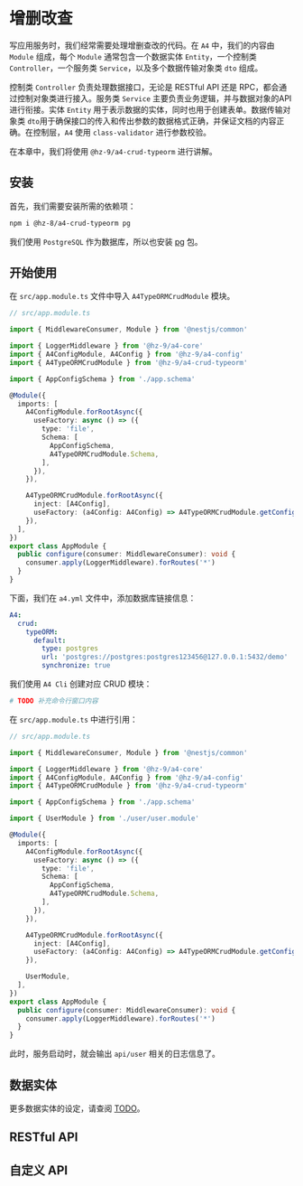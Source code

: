 # 增删改查

写应用服务时，我们经常需要处理增删查改的代码。在 `A4` 中，我们的内容由 `Module` 组成，每个 `Module` 通常包含一个数据实体 `Entity`，一个控制类 `Controller`，一个服务类 `Service`，以及多个数据传输对象类 `dto` 组成。

控制类 `Controller` 负责处理数据接口，无论是 RESTful API 还是 RPC，都会通过控制对象类进行接入。服务类 `Service` 主要负责业务逻辑，并与数据对象的API进行衔接。实体 `Entity` 用于表示数据的实体，同时也用于创建表单。数据传输对象类 `dto`用于确保接口的传入和传出参数的数据格式正确，并保证文档的内容正确。在控制层，`A4` 使用 `class-validator` 进行参数校验。

在本章中，我们将使用 `@hz-9/a4-crud-typeorm` 进行讲解。

## 安装

首先，我们需要安装所需的依赖项：

``` sh
npm i @hz-8/a4-crud-typeorm pg
```

我们使用 `PostgreSQL` 作为数据库，所以也安装 [pg](https://node-postgres.com/) 包。

## 开始使用

在 `src/app.module.ts` 文件中导入 `A4TypeORMCrudModule` 模块。

``` ts
// src/app.module.ts

import { MiddlewareConsumer, Module } from '@nestjs/common'

import { LoggerMiddleware } from '@hz-9/a4-core'
import { A4ConfigModule, A4Config } from '@hz-9/a4-config'
import { A4TypeORMCrudModule } from '@hz-9/a4-crud-typeorm'

import { AppConfigSchema } from './app.schema'

@Module({
  imports: [
    A4ConfigModule.forRootAsync({
      useFactory: async () => ({
        type: 'file',
        Schema: [
          AppConfigSchema,
          A4TypeORMCrudModule.Schema,
        ],
      }),
    }),

    A4TypeORMCrudModule.forRootAsync({
      inject: [A4Config],
      useFactory: (a4Config: A4Config) => A4TypeORMCrudModule.getConfig(a4Config),
    }),
  ],
})
export class AppModule {
  public configure(consumer: MiddlewareConsumer): void {
    consumer.apply(LoggerMiddleware).forRoutes('*')
  }
}

```

下面，我们在 `a4.yml` 文件中，添加数据库链接信息：

``` yaml
A4:
  crud:
    typeORM:
      default:
        type: postgres
        url: 'postgres://postgres:postgres123456@127.0.0.1:5432/demo'
        synchronize: true

```

我们使用 `A4 Cli` 创建对应 CRUD 模块：

``` bash
# TODO 补充命令行窗口内容
```

在 `src/app.module.ts` 中进行引用：

``` ts
// src/app.module.ts

import { MiddlewareConsumer, Module } from '@nestjs/common'

import { LoggerMiddleware } from '@hz-9/a4-core'
import { A4ConfigModule, A4Config } from '@hz-9/a4-config'
import { A4TypeORMCrudModule } from '@hz-9/a4-crud-typeorm'

import { AppConfigSchema } from './app.schema'

import { UserModule } from './user/user.module'

@Module({
  imports: [
    A4ConfigModule.forRootAsync({
      useFactory: async () => ({
        type: 'file',
        Schema: [
          AppConfigSchema,
          A4TypeORMCrudModule.Schema,
        ],
      }),
    }),

    A4TypeORMCrudModule.forRootAsync({
      inject: [A4Config],
      useFactory: (a4Config: A4Config) => A4TypeORMCrudModule.getConfig(a4Config),
    }),

    UserModule,
  ],
})
export class AppModule {
  public configure(consumer: MiddlewareConsumer): void {
    consumer.apply(LoggerMiddleware).forRoutes('*')
  }
}
```

此时，服务启动时，就会输出 `api/user` 相关的日志信息了。

## 数据实体

<!-- TODO 编写在 Entity 的功能 -->

更多数据实体的设定，请查阅 [TODO](TODO)。

## RESTful API

## 自定义 API

<!-- TODO 补全 一对一、一对多、多对多 数据方案 -->
